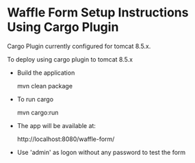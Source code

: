 Waffle Form Setup Instructions Using Cargo Plugin
=================================================

Cargo Plugin currently configured for tomcat 8.5.x.

To deploy using cargo plugin to tomcat 8.5.x

- Build the application

    mvn clean package

- To run cargo

    mvn cargo:run

- The app will be available at:

    http://localhost:8080/waffle-form/

- Use 'admin' as logon without any password to test the form
